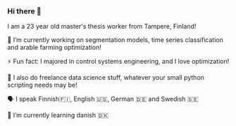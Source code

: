 ### Hi there 👋

I am a 23 year old master's thesis worker from Tampere, Finland!
<!--
**toivow/toivow** is a ✨ _special_ ✨ repository because its `README.md` (this file) appears on your GitHub profile.

Here are some ideas to get you started:

- 🔭 I’m currently working on ...
- 🌱 I’m currently learning ...
- 👯 I’m looking to collaborate on ...
- 🤔 I’m looking for help with ...
- 💬 Ask me about ...
- 📫 How to reach me: ...
- 😄 Pronouns: ...
- ⚡ Fun fact: ...
-->
🔭 I’m currently working on segmentation models, time series classification and arable farming optimization!

⚡ Fun fact: I majored in control systems engineering, and I love optimization!

👯 I also do freelance data science stuff, whatever your small python scripting needs may be!

🗣 I speak Finnish🇫🇮, English 🇺🇸, German 🇩🇪 and Swedish 🇸🇪

🌱 I’m currently learning danish 🇩🇰
